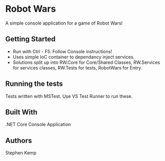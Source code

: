 # Robot Wars

A simple console application for a game of Robot Wars!

## Getting Started

* Run with Ctrl - F5. Follow Console instructions! 
* Uses simple IoC container to dependancy inject services.
* Solutions split up into RW.Core for Core/Shared Classes, RW.Services for services classes, RW.Tests for tests, RobotWars for Entry.

## Running the tests

Tests written with MSTest. Use VS Test Runner to run these.

## Built With

.NET Core Console Application

## Authors

Stephen Kemp

